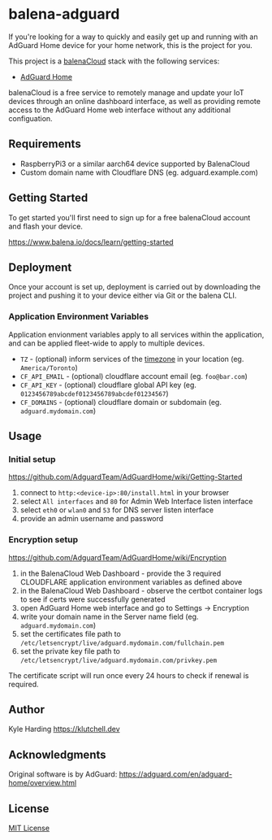 # balena-adguard

If you're looking for a way to quickly and easily get up and running with an AdGuard Home device for your home network, this is the project for you.

This project is a [balenaCloud](https://www.balena.io/cloud) stack with the following services:

- [AdGuard Home](https://adguard.com/en/adguard-home/overview.html)

balenaCloud is a free service to remotely manage and update your IoT devices through an online dashboard interface, as well as providing remote access to the AdGuard Home web interface without any additional configuation.

## Requirements

- RaspberryPi3 or a similar aarch64 device supported by BalenaCloud
- Custom domain name with Cloudflare DNS (eg. adguard.example.com)

## Getting Started

To get started you'll first need to sign up for a free balenaCloud account and flash your device.

<https://www.balena.io/docs/learn/getting-started>

## Deployment

Once your account is set up, deployment is carried out by downloading the project and pushing it to your device either via Git or the balena CLI.

### Application Environment Variables

Application envionment variables apply to all services within the application, and can be applied fleet-wide to apply to multiple devices.

- `TZ` - (optional) inform services of the [timezone](https://en.wikipedia.org/wiki/List_of_tz_database_time_zones) in your location (eg. `America/Toronto`)
- `CF_API_EMAIL` - (optional) cloudflare account email (eg. `foo@bar.com`)
- `CF_API_KEY` - (optional) cloudflare global API key (eg. `0123456789abcdef0123456789abcdef01234567`)
- `CF_DOMAINS` - (optional) cloudflare domain or subdomain (eg. `adguard.mydomain.com`)

## Usage

### Initial setup

<https://github.com/AdguardTeam/AdGuardHome/wiki/Getting-Started>

1. connect to `http:<device-ip>:80/install.html` in your browser
2. select `All interfaces` and `80` for Admin Web Interface listen interface
3. select `eth0` or `wlan0` and `53` for DNS server listen interface
4. provide an admin username and password

### Encryption setup

<https://github.com/AdguardTeam/AdGuardHome/wiki/Encryption>

1. in the BalenaCloud Web Dashboard - provide the 3 required CLOUDFLARE application environment variables as defined above
2. in the BalenaCloud Web Dashboard - observe the certbot container logs to see if certs were successfully generated
3. open AdGuard Home web interface and go to Settings -> Encryption
4. write your domain name in the Server name field (eg. `adguard.mydomain.com`)
5. set the certificates file path to `/etc/letsencrypt/live/adguard.mydomain.com/fullchain.pem`
6. set the private key file path to `/etc/letsencrypt/live/adguard.mydomain.com/privkey.pem`

The certificate script will run once every 24 hours to check if renewal is required.

## Author

Kyle Harding <https://klutchell.dev>

## Acknowledgments

Original software is by AdGuard: <https://adguard.com/en/adguard-home/overview.html>

## License

[MIT License](./LICENSE)
